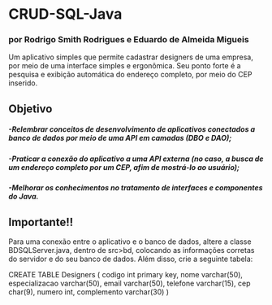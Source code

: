 # CRUD-SQL-Java
### por Rodrigo Smith Rodrigues e Eduardo de Almeida Migueis

Um aplicativo simples que permite cadastrar designers de uma empresa, 
por meio de uma interface simples e ergonômica. Seu ponto forte é a 
pesquisa e exibição automática do endereço completo, por meio do CEP inserido.

## Objetivo
##### -Relembrar conceitos de desenvolvimento de aplicativos conectados a banco de dados por meio de uma API em camadas (DBO e DAO);
##### -Praticar a conexão do aplicativo a uma API externa (no caso, a busca de um endereço completo por um CEP, afim de mostrá-lo ao usuário);
##### -Melhorar os conhecimentos no tratamento de interfaces e componentes do Java.

## Importante!!
Para uma conexão entre o aplicativo e o banco de dados, altere
a classe BDSQLServer.java, dentro de src>bd, colocando as informações
corretas do servidor e do seu banco de dados. Além disso, crie a seguinte tabela:

CREATE TABLE Designers (
codigo int primary key,
nome varchar(50),
especializacao varchar(50),
email varchar(50),
telefone varchar(15),
cep char(9),
numero int,
complemento varchar(30)
)
